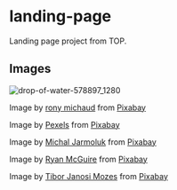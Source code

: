 # landing-page
Landing page project from TOP.

## Images 
![drop-of-water-578897_1280](https://github.com/jose-g315/landing-page/assets/120354063/4b8b17b4-8263-47ce-bb4b-ef6b81d328b1)

Image by <a href="https://pixabay.com/users/ronymichaud-647623/?utm_source=link-attribution&utm_medium=referral&utm_campaign=image&utm_content=578897">rony michaud</a> from <a href="https://pixabay.com//?utm_source=link-attribution&utm_medium=referral&utm_campaign=image&utm_content=578897">Pixabay</a>

Image by <a href="https://pixabay.com/users/pexels-2286921/?utm_source=link-attribution&utm_medium=referral&utm_campaign=image&utm_content=1838772">Pexels</a> from <a href="https://pixabay.com//?utm_source=link-attribution&utm_medium=referral&utm_campaign=image&utm_content=1838772">Pixabay</a>

Image by <a href="https://pixabay.com/users/jarmoluk-143740/?utm_source=link-attribution&utm_medium=referral&utm_campaign=image&utm_content=2105213">Michal Jarmoluk</a> from <a href="https://pixabay.com//?utm_source=link-attribution&utm_medium=referral&utm_campaign=image&utm_content=2105213">Pixabay</a>

Image by <a href="https://pixabay.com/users/ryanmcguire-123690/?utm_source=link-attribution&utm_medium=referral&utm_campaign=image&utm_content=413684">Ryan McGuire</a> from <a href="https://pixabay.com//?utm_source=link-attribution&utm_medium=referral&utm_campaign=image&utm_content=413684">Pixabay</a>

Image by <a href="https://pixabay.com/users/tiburi-2851152/?utm_source=link-attribution&utm_medium=referral&utm_campaign=image&utm_content=1576418">Tibor Janosi Mozes</a> from <a href="https://pixabay.com//?utm_source=link-attribution&utm_medium=referral&utm_campaign=image&utm_content=1576418">Pixabay</a>
